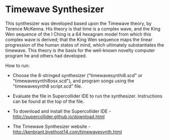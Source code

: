 # Timewave Synthesizer
This synthesizer was developed based upon the Timewave theory, by Terence McKenna. His theory is that time is a complex wave, and the King Wen sequence of the I Ching is a 64 hexagram model from which this complex wave is derived; that the King Wen sequence maps the linear progression of the human states of mind, which ultimately substantiates the timewave. This theory is the basis for the well-known novelty computer program he and others had developed. 

How to run:

- Choose the 8-stringed synthesizer ("timewavesynthi8.scd" or "timewavesynthi8osx.scd"), and program songs using the "timewavesynth8 script.scd" file.

- Evaluate the file in Supercollider IDE to run the synthesizer. Instructions can be found at the top of the file.

- To download and install the Supercollider IDE - http://supercollider.github.io/download.html

- The Timewave Synthesizer website - http://kenbrant.byethost14.com/timewavesynth.html

